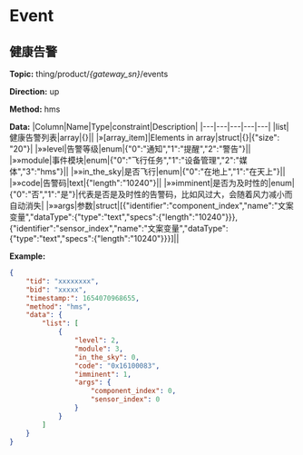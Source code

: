 




 # Event

## 健康告警
**Topic:** thing/product/*{gateway_sn}*/events

**Direction:** up

**Method:** hms

**Data:** 
|Column|Name|Type|constraint|Description|
|---|---|---|---|---|
  |list|健康告警列表|array|{}||
|»[array_item]|Elements in array|struct|{}|{"size": "20"}|
 |»»level|告警等级|enum|{&#34;0&#34;:&#34;通知&#34;,&#34;1&#34;:&#34;提醒&#34;,&#34;2&#34;:&#34;警告&#34;}||
 |»»module|事件模块|enum|{&#34;0&#34;:&#34;飞行任务&#34;,&#34;1&#34;:&#34;设备管理&#34;,&#34;2&#34;:&#34;媒体&#34;,&#34;3&#34;:&#34;hms&#34;}||
 |»»in_the_sky|是否飞行|enum|{&#34;0&#34;:&#34;在地上&#34;,&#34;1&#34;:&#34;在天上&#34;}||
|»»code|告警码|text|{&#34;length&#34;:&#34;10240&#34;}||
 |»»imminent|是否为及时性的|enum|{&#34;0&#34;:&#34;否&#34;,&#34;1&#34;:&#34;是&#34;}|代表是否是及时性的告警码，比如风过大，会随着风力减小而自动消失|
|»»args|参数|struct|[{&#34;identifier&#34;:&#34;component_index&#34;,&#34;name&#34;:&#34;文案变量&#34;,&#34;dataType&#34;:{&#34;type&#34;:&#34;text&#34;,&#34;specs&#34;:{&#34;length&#34;:&#34;10240&#34;}}},{&#34;identifier&#34;:&#34;sensor_index&#34;,&#34;name&#34;:&#34;文案变量&#34;,&#34;dataType&#34;:{&#34;type&#34;:&#34;text&#34;,&#34;specs&#34;:{&#34;length&#34;:&#34;10240&#34;}}}]||
 

 

**Example:**
```json
{
	"tid": "xxxxxxxx",
	"bid": "xxxxx",
	"timestamp:": 1654070968655,
	"method": "hms",
	"data": {
		"list": [
			{
				"level": 2,
				"module": 3,
				"in_the_sky": 0,
				"code": "0x16100083",
				"imminent": 1,
				"args": {
					"component_index": 0,
					"sensor_index": 0
				}
			}
		]
	}
}
```












